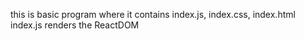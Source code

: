 this is basic program
where it contains index.js, index.css, index.html 
index.js  renders the ReactDOM 
